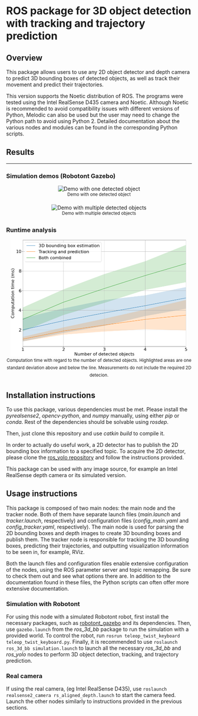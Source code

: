 # ROS package for 3D object detection with tracking and trajectory prediction

## Overview
This package allows users to use any 2D object detector and depth camera to predict 3D bounding boxes of detected objects, as well as track their movement and predict their trajectories.

This version supports the Noetic distribution of ROS. The programs were tested using the Intel RealSense D435 camera and Noetic. Although Noetic is recommended to avoid compatibility issues with different versions of Python, Melodic can also be used but the user may need to change the Python path to avoid using Python 2. Detailed documentation about the various nodes and modules can be found in the corresponding Python scripts.

## Results
---
### Simulation demos (Robotont Gazebo)
<p align="center">
    <img src="media/ros_3d_bb_demo_1.gif" width="480" alt="Demo with one detected object" />
    <br>
    <sup>Demo with one detected object</sup>
</p>

<p align="center">
    <img src="media/ros_3d_bb_demo_2.gif" width="480" alt="Demo with multiple detected objects" />
    <br>
    <sup>Demo with multiple detected objects</sup>
</div>

### Runtime analysis
<p align="center">
    <img src="media/computation.png" width="480" alt="Demo with multiple detected objects" />
    <br>
    <sup>Computation time with regard to the number of detected objects. Highlighted areas are one standard deviation above and below the line. Measurements do not include the required 2D detecion.</sup>
</div>

## Installation instructions
To use this package, various dependencies must be met. Please install the _pyrealsense2_, _opencv-python_, and _numpy_ manually, using either _pip_ or _conda_. Rest of the dependencies should be solvable using _rosdep_.

Then, just clone this repository and use _catkin build_ to compile it.

In order to actually do useful work, a 2D detector has to publish the 2D bounding box information to a specified topic. To acquire the 2D detector, please clone the [ros_yolo repository](https://github.com/Jyrijoul/ros_yolo) and follow the instructions provided.

This package can be used with any image source, for example an Intel RealSense depth camera or its simulated version. 

## Usage instructions

This package is composed of two main nodes: the main node and the tracker node. Both of them have separate launch files (_main.launch_ and _tracker.launch_, respectively) and configuration files (_config_main.yaml_ and _config_tracker.yaml_, respectively). The main node is used for parsing the 2D bounding boxes and depth images to create 3D bounding boxes and publish them. The tracker node is responsible for tracking the 3D bounding boxes, predicting their trajectories, and outputting visualization information to be seen in, for example, RViz.

Both the launch files and configuration files enable extensive configuration of the nodes, using the ROS parameter server and topic remapping. Be sure to check them out and see what options there are. In addition to the documentation found in these files, the Python scripts can often offer more extensive documentation.

### Simulation with Robotont
For using this node with a simulated Robotont robot, first install the necessary packages, such as [robotont_gazebo](https://github.com/robotont/robotont_gazebo) and its dependencies. Then, use ```gazebo.launch``` from the _ros_3d_bb_ package to run the simulation with a provided world. To control the robot, run ```rosrun teleop_twist_keyboard teleop_twist_keyboard.py```. Finally, it is recommended to use ```roslaunch ros_3d_bb simulation.launch``` to launch all the necessary _ros_3d_bb_ and _ros_yolo_ nodes to perform 3D object detection, tracking, and trajectory prediction.

### Real camera
If using the real camera, (eg Intel RealSense D435), use ```roslaunch realsense2_camera rs_aligned_depth.launch``` to start the camera feed. Launch the other nodes similarly to instructions provided in the previous sections.

